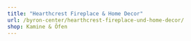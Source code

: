 ```yaml
---
title: "Hearthcrest Fireplace & Home Decor"
url: /byron-center/hearthcrest-fireplace-und-home-decor/
shop: Kamine & Öfen
---
```

